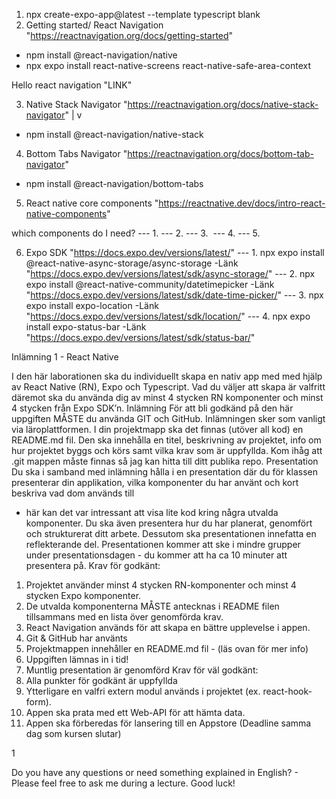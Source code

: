 1. npx create-expo-app@latest --template
typescript blank
2. Getting started/ React Navigation "https://reactnavigation.org/docs/getting-started"
- npm install @react-navigation/native
- npx expo install react-native-screens react-native-safe-area-context

Hello react navigation "LINK"

3. Native Stack Navigator "https://reactnavigation.org/docs/native-stack-navigator"
      |
      v
- npm install @react-navigation/native-stack

4. Bottom Tabs Navigator "https://reactnavigation.org/docs/bottom-tab-navigator"
- npm install @react-navigation/bottom-tabs

5. React native core components   "https://reactnative.dev/docs/intro-react-native-components"

which components do I need?
---  1. <View>
---  2. <Text>
---  3. <Image>
---  4. <TextInput>
---  5. <TouchableWithoutFeedback>

6. Expo SDK "https://docs.expo.dev/versions/latest/"
--- 1. npx expo install @react-native-async-storage/async-storage -Länk  "https://docs.expo.dev/versions/latest/sdk/async-storage/"
--- 2. npx expo install @react-native-community/datetimepicker -Länk "https://docs.expo.dev/versions/latest/sdk/date-time-picker/"
--- 3. npx expo install expo-location -Länk "https://docs.expo.dev/versions/latest/sdk/location/"
--- 4. npx expo install expo-status-bar -Länk "https://docs.expo.dev/versions/latest/sdk/status-bar/"

Inlämning 1 - React Native

I den här laborationen ska du individuellt skapa en nativ app med med hjälp av React
Native (RN), Expo och Typescript. Vad du väljer att skapa är valfritt däremot ska du
använda dig av minst 4 stycken RN komponenter och minst 4 stycken från Expo SDK’n.
Inlämning
För att bli godkänd på den här uppgiften MÅSTE du använda GIT och GitHub.
Inlämningen sker som vanligt via läroplattformen. I din projektmapp ska det finnas
(utöver all kod) en README.md fil. Den ska innehålla en titel, beskrivning av projektet,
info om hur projektet byggs och körs samt vilka krav som är uppfyllda. Kom ihåg att .git
mappen måste finnas så jag kan hitta till ditt publika repo.
Presentation
Du ska i samband med inlämning hålla i en presentation där du för klassen presenterar
din applikation, vilka komponenter du har använt och kort beskriva vad dom används till
- här kan det var intressant att visa lite kod kring några utvalda komponenter. Du ska
även presentera hur du har planerat, genomfört och strukturerat ditt arbete. Dessutom ska
presentationen innefatta en reflekterande del. Presentationen kommer att ske i mindre
grupper under presentationsdagen - du kommer att ha ca 10 minuter att presentera på.
Krav för godkänt:
1. Projektet använder minst 4 stycken RN-komponenter och minst 4 stycken Expo
komponenter.
2. De utvalda komponenterna MÅSTE antecknas i README filen tillsammans med en
lista över genomförda krav.
3. React Navigation används för att skapa en bättre upplevelse i appen.
4. Git & GitHub har använts
5. Projektmappen innehåller en README.md fil - (läs ovan för mer info)
6. Uppgiften lämnas in i tid!
7. Muntlig presentation är genomförd
Krav för väl godkänt:
1. Alla punkter för godkänt är uppfyllda
2. Ytterligare en valfri extern modul används i projektet (ex. react-hook-form).
3. Appen ska prata med ett Web-API för att hämta data.
4. Appen ska förberedas för lansering till en Appstore (Deadline samma dag som kursen
slutar)

1

Do you have any questions or need something explained in English? - Please feel free to
ask me during a lecture. Good luck!
